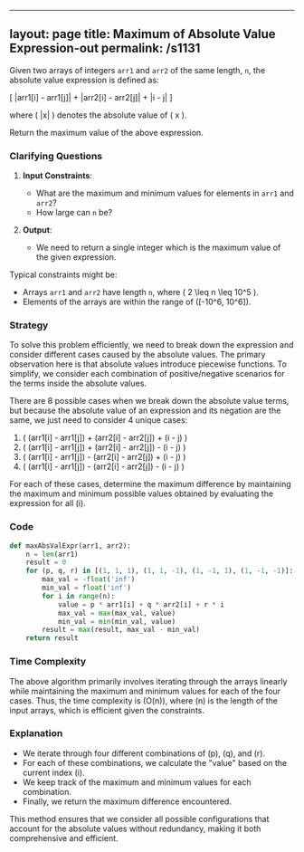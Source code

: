 
---
layout: page
title:  Maximum of Absolute Value Expression-out
permalink: /s1131
---
Given two arrays of integers `arr1` and `arr2` of the same length, `n`, the absolute value expression is defined as:

\[ |arr1[i] - arr1[j]| + |arr2[i] - arr2[j]| + |i - j| \]

where \( |x| \) denotes the absolute value of \( x \).

Return the maximum value of the above expression.

### Clarifying Questions
1. **Input Constraints**: 
   - What are the maximum and minimum values for elements in `arr1` and `arr2`?
   - How large can `n` be?

2. **Output**: 
   - We need to return a single integer which is the maximum value of the given expression.

Typical constraints might be:
- Arrays `arr1` and `arr2` have length `n`, where \( 2 \leq n \leq 10^5 \).
- Elements of the arrays are within the range of \([-10^6, 10^6]\).

### Strategy
To solve this problem efficiently, we need to break down the expression and consider different cases caused by the absolute values. The primary observation here is that absolute values introduce piecewise functions. To simplify, we consider each combination of positive/negative scenarios for the terms inside the absolute values.

There are 8 possible cases when we break down the absolute value terms, but because the absolute value of an expression and its negation are the same, we just need to consider 4 unique cases:

1. \( (arr1[i] - arr1[j]) + (arr2[i] - arr2[j]) + (i - j) \)
2. \( (arr1[i] - arr1[j]) + (arr2[i] - arr2[j]) - (i - j) \)
3. \( (arr1[i] - arr1[j]) - (arr2[i] - arr2[j]) + (i - j) \)
4. \( (arr1[i] - arr1[j]) - (arr2[i] - arr2[j]) - (i - j) \)

For each of these cases, determine the maximum difference by maintaining the maximum and minimum possible values obtained by evaluating the expression for all \(i\).

### Code
```python
def maxAbsValExpr(arr1, arr2):
    n = len(arr1)
    result = 0
    for (p, q, r) in [(1, 1, 1), (1, 1, -1), (1, -1, 1), (1, -1, -1)]:
        max_val = -float('inf')
        min_val = float('inf')
        for i in range(n):
            value = p * arr1[i] + q * arr2[i] + r * i
            max_val = max(max_val, value)
            min_val = min(min_val, value)
        result = max(result, max_val - min_val)
    return result
```

### Time Complexity
The above algorithm primarily involves iterating through the arrays linearly while maintaining the maximum and minimum values for each of the four cases. Thus, the time complexity is \(O(n)\), where \(n\) is the length of the input arrays, which is efficient given the constraints.

### Explanation
- We iterate through four different combinations of \(p\), \(q\), and \(r\).
- For each of these combinations, we calculate the "value" based on the current index \(i\).
- We keep track of the maximum and minimum values for each combination.
- Finally, we return the maximum difference encountered.

This method ensures that we consider all possible configurations that account for the absolute values without redundancy, making it both comprehensive and efficient.